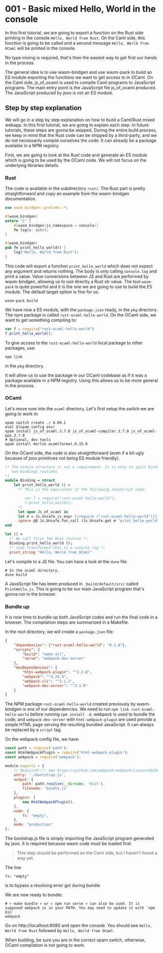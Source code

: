 # 001 - Basic mixed Hello, World in the console

In this first tutorial, we are going to export a function on the Rust side
printing in the console `Hello, World from Rust`. On the Caml side, this
function is going to be called and a second message `Hello, World from OCaml`
will be printed in the console.

No type mixing is required, that's then the easiest way to get first our hands
in the process.

The general idea is to use wasm-bindgen and use wasm-pack to build an ES module
exporting the functions we want to get access to in OCaml.
On the Caml side, js_of_ocaml is used to compile Caml programs to JavaScript programs.
The main entry point is the JavaScript file js_of_ocaml produced. The
JavaScript produced by jsoo is not an ES module.

## Step by step explanation

We will go in a step by step explanation on how to build a Caml/Rust mixed webapp.
In this first tutorial, we are going to explain each step. In future tutorials,
these steps are gonna be skipped.
During the entire build process, we keep in mind that the Rust code can be
shipped by a third-party, and we do not necessarily compile ourselves the code.
It can already be a package available in a NPM registry.

First, we are going to look at the Rust code and generate an ES module which is
going to be used by the OCaml code. We will not focus on the underlying libraries details.

### Rust

The code is available in the subdirectory `rust/`.
The Rust part is pretty straightforward and copy an example from the wasm-bindgen documentation.

```rust
use wasm_bindgen::prelude::*;

#[wasm_bindgen]
extern "C" {
    #[wasm_bindgen(js_namespace = console)]
    fn log(s: &str);
}

#[wasm_bindgen]
pub fn print_hello_world() {
    log("Hello, World from Rust");
}
```

This code will export a function `print_hello_world` which does not expect any
argument and returns nothing. The body is only calling `console.log` and print a
value. Value conversions between JS and Rust are performed by wasm-bindgen,
allowing us to use directly a Rust str value.
The tool `wasm-pack` is quite powerful and it is the one we are going to use to
build the ES module. The default target option is fine for us.

```shell
wasm-pack build
```

We have now a ES module, with the `package.json` ready, in the `pkg` directory. The npm package is called `rust-ocaml-hello-world`.
On the OCaml side, we want to get something compiling to:
```javascript
var f = require("rust-ocaml-hello-world")
f.print_hello_world();
```

To give access to the `rust-ocaml-hello-world` local package to other packages, use:
```
npm link
```
in the `pkg` directory.

It will allow us to use the package in our OCaml codebase as if it was a package
available in a NPM registry. Using this allows us to be more general in the
process.

### OCaml

Let's move now into the `ocaml` directory.
Let's first setup the switch we are going to work in:

```shell
opam switch create ./ 4.09.1
eval $(opam config env)
opam install js_of_ocaml.3.7.0 js_of_ocaml-compiler.3.7.0 js_of_ocaml-ppx.3.7.0
# Optional, dev tools
opam install merlin ocamlformat.0.15.0
```

On the OCaml side, the code is also straightforward (even if a bit ugly because
of jsoo primitives not being ES module friendly).

```ocaml
(* The module structure is not a requirement. It is only to split bindings with
   non-bindings routines
*)
module Binding = struct
    let print_hello_world () =
      (* This is the equivalent of the following JavaScript code:

         var f = require("rust-ocaml-hello-world");
         f.print_hello_world();
      *)
      let open Js_of_ocaml in
      let m = Js.Unsafe.js_expr {|require ("rust-ocaml-hello-world")|} in
      ignore @@ Js.Unsafe.fun_call (Js.Unsafe.get m "print_hello_world") [|Js.Unsafe.inject ()|]
end

let () =
  (* We call first the Rust routine *)
  Binding.print_hello_world ();
  (* Jsoo transformed this in a console.log *)
  print_string "Hello, World from OCaml"
```

Let's compile to a JS file. You can have a look at the `dune` file.
```
# In the ocaml directory.
dune build
```

A JavaScript file has been produced in `_build/default/src/` called
`PrintHello.js`. This is going to be our main JavaScript program that's gonna
run in the browser.

### Bundle up

It is now time to bundle up both JavaScript codes and run the final code in a
browser.
The compilation steps are summarized in a Makefile.

In the root directory, we will create a `package.json` file:

```json
{
    "dependencies": {"rust-ocaml-hello-world": "0.1.0"},
    "scripts": {
        "build": "make all",
        "serve": "webpack-dev-server"
    },
    "devDependencies": {
        "html-webpack-plugin": "^3.2.0",
        "webpack": "^4.29.4",
        "webpack-cli": "^3.1.1",
        "webpack-dev-server": "^3.1.0"
    }
}
```

The NPM package `rust-ocaml-hello-world` created previously by wasm-bindgen is
one of our dependencies. We need to run `npm link rust-ocaml-hello-world` before
running `npm install -d`.
webpack is used to bundle the code, and `webpack-dev-server` with
`html-webpack-plugin` are used provide a simple HTML page serving the resulting
bundled JavaScript. It can always be replaced by a `script` tag.

On the webpack config file, we have:
```javascript
const path = require('path');
const HtmlWebpackPlugin = require('html-webpack-plugin');
const webpack = require('webpack');

module.exports = {
    // Required!!!! See https://github.com/webpack/webpack/issues/6615#issuecomment-668177931
    entry: './bootstrap.js',
    output: {
        path: path.resolve(__dirname, 'dist'),
        filename: 'bundle.js'
    },
    plugins: [
        new HtmlWebpackPlugin(),
    ],
    node: {
        fs: "empty",
    },
    mode: "production"
};
```

The bootstrap.js file is simply importing the JavaScript program generated by
jsoo. It is required because wasm code must be loaded first.
> This step should be performed on the Caml side, but I haven't found a way yet.

The line
```
fs: "empty"
```
is to bypass a resolving error got during bundle

We are now ready to bundle:
```
# « make bundle » or « npm run serve » can also be used. It is supposed webpack is in your PATH. You may need to update it with `npm bin`
webpack
```

Go on http://localhost:8080 and open the console. You should see `Hello, World
from Rust` followed by `Hello, World from OCaml`.

When building, be sure you are in the correct opam switch, otherwise, OCaml
compilation is not going to work.
